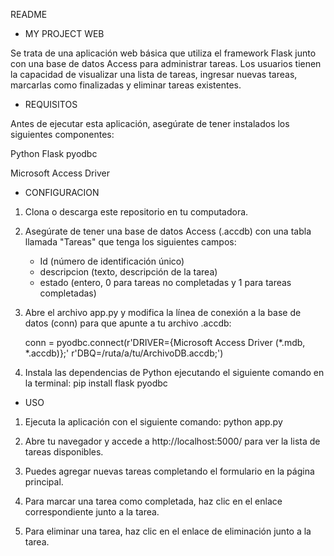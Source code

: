 README
                                                   
                                                      


- MY PROJECT WEB

Se trata de una aplicación web básica que utiliza el framework Flask junto con una base de datos Access para administrar tareas. Los usuarios tienen la capacidad de visualizar una lista de tareas, ingresar nuevas tareas, marcarlas como finalizadas y eliminar tareas existentes.

- REQUISITOS

Antes de ejecutar esta aplicación, asegúrate de tener instalados los siguientes componentes:

Python
Flask
pyodbc

Microsoft Access Driver


- CONFIGURACION

1. Clona o descarga este repositorio en tu computadora.

2. Asegúrate de tener una base de datos Access (.accdb) con una tabla llamada "Tareas" que tenga los siguientes campos:

    - Id (número de identificación único)
    - descripcion (texto, descripción de la tarea)
    - estado (entero, 0 para tareas no completadas y 1 para tareas completadas)

3. Abre el archivo app.py y modifica la línea de conexión a la base de datos (conn) para que apunte a tu archivo .accdb:

    conn = pyodbc.connect(r'DRIVER={Microsoft Access Driver (*.mdb, *.accdb)};'
                        r'DBQ=/ruta/a/tu/ArchivoDB.accdb;')

4. Instala las dependencias de Python ejecutando el siguiente comando en la terminal:
	pip install flask pyodbc

- USO

1. Ejecuta la aplicación con el siguiente comando:
    python app.py

1. Abre tu navegador y accede a http://localhost:5000/ para ver la lista de tareas disponibles.

2. Puedes agregar nuevas tareas completando el formulario en la página principal.

3. Para marcar una tarea como completada, haz clic en el enlace correspondiente junto a la tarea.

4. Para eliminar una tarea, haz clic en el enlace de eliminación junto a la tarea.
